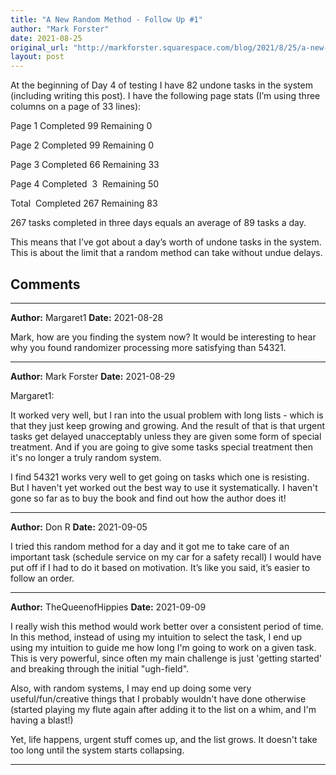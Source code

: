 ```yaml
---
title: "A New Random Method - Follow Up #1"
author: "Mark Forster"
date: 2021-08-25
original_url: "http://markforster.squarespace.com/blog/2021/8/25/a-new-random-method-follow-up-1.html"
layout: post
---
```


At the beginning of Day 4 of testing I have 82 undone tasks in the system (including writing this post). I have the following page stats (I’m using three columns on a page of 33 lines):

Page 1 Completed 99 Remaining 0

Page 2 Completed 99 Remaining 0

Page 3 Completed 66 Remaining 33

Page 4 Completed  3  Remaining 50

Total  Completed 267 Remaining 83

267 tasks completed in three days equals an average of 89 tasks a day.

This means that I’ve got about a day’s worth of undone tasks in the system. This is about the limit that a random method can take without undue delays.


## Comments

---

**Author:** Margaret1
**Date:** 2021-08-28

Mark, how are you finding the system now? It would be interesting to hear why you found randomizer processing more satisfying than 54321.

---

**Author:** Mark Forster
**Date:** 2021-08-29

Margaret1:  
  
It worked very well, but I ran into the usual problem with long lists - which is that they just keep growing and growing. And the result of that is that urgent tasks get delayed unacceptably unless they are given some form of special treatment. And if you are going to give some tasks special treatment then it's no longer a truly random system.  
  
I find 54321 works very well to get going on tasks which one is resisting. But I haven't yet worked out the best way to use it systematically. I haven't gone so far as to buy the book and find out how the author does it!

---

**Author:** Don R
**Date:** 2021-09-05

I tried this random method for a day and it got me to take care of an important task (schedule service on my car for a safety recall) I would have put off if I had to do it based on motivation. It’s like you said, it’s easier to follow an order.

---

**Author:** TheQueenofHippies
**Date:** 2021-09-09

I really wish this method would work better over a consistent period of time. In this method, instead of using my intuition to select the task, I end up using my intuition to guide me how long I'm going to work on a given task. This is very powerful, since often my main challenge is just 'getting started' and breaking through the initial "ugh-field".  
  
Also, with random systems, I may end up doing some very useful/fun/creative things that I probably wouldn't have done otherwise (started playing my flute again after adding it to the list on a whim, and I'm having a blast!)  
  
Yet, life happens, urgent stuff comes up, and the list grows. It doesn't take too long until the system starts collapsing.

---
